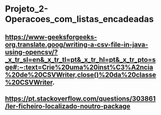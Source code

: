 # Projeto_2-Operacoes_com_listas_encadeadas
## https://www-geeksforgeeks-org.translate.goog/writing-a-csv-file-in-java-using-opencsv/?_x_tr_sl=en&_x_tr_tl=pt&_x_tr_hl=pt&_x_tr_pto=sge#:~:text=Crie%20uma%20inst%C3%A2ncia%20de%20CSVWriter,close()%20da%20classe%20CSVWriter.
## https://pt.stackoverflow.com/questions/303861/ler-ficheiro-localizado-noutro-package